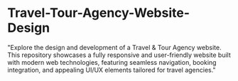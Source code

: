 # Travel-Tour-Agency-Website-Design
"Explore the design and development of a Travel &amp; Tour Agency website. This repository showcases a fully responsive and user-friendly website built with modern web technologies, featuring seamless navigation, booking integration, and appealing UI/UX elements tailored for travel agencies."

